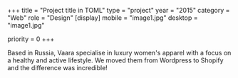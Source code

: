 +++
title = "Project title in TOML"
type = "project"
year = "2015"
category = "Web"
role = "Design"
[display]
mobile = "image1.jpg"
desktop = "image1.jpg"


priority = 0
+++

Based in Russia, Vaara specialise in luxury women's apparel with a focus on a healthy and active lifestyle. We moved them from Wordpress to Shopify and the difference was incredible!
